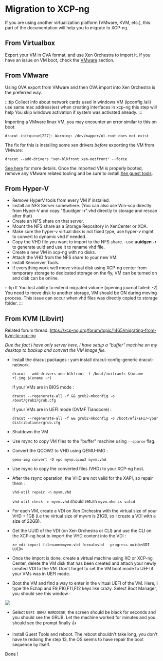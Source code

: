 # Migration to XCP-ng

If you are using another virtualization platform (VMware, KVM, etc.), this part of the documentation will help you to migrate to XCP-ng.

## From Virtualbox

Export your VM in OVA format, and use Xen Orchestra to import it. If you have an issue on VM boot, check the [VMware](migrationtoxcpng.md#fromvmware) section.

## From VMware

Using OVA export from VMware and then OVA import into Xen Orchestra is the preferred way.

:::tip
Collect info about network cards used in windows VM (ipconfig /all) use same mac address(es) when creating interfaces in xcp-ng this step will help You skip windows activation if system was activated already.
:::

Importing a VMware linux VM, you may encounter an error similar to this on boot:

`dracut-initqueue[227]: Warning: /dev/mapper/ol-root does not exist`

The fix for this is installing some xen drivers *before* exporting the VM from VMware:

`dracut --add-drivers "xen-blkfront xen-netfront" --force`

[See here](https://unix.stackexchange.com/questions/278385/boot-problem-in-linux/496037#496037) for more details. Once the imported VM is properly booted, remove any VMware related tooling and be sure to install [Xen guest tools](guests.md).

## From Hyper-V

* Remove HyperV tools from every VM if installed.
* Install an NFS Server somewhere. (You can also use Win-scp directly from Hyper-V and copy "$uuidger -r".vhd directly to storage and rescan after that)
* Create an NFS share on that server.
* Mount the NFS share as a Storage Repository in XenCenter or XOA.
* Make sure the hyper-v virtual disk is not fixed type, use hyper-v mgmt to convert to dynamic vhd if needed.
* Copy the VHD file you want to import to the NFS share.
   -use **uuidgen -r** to generate uuid and use it to rename vhd file.
* Create a new VM in xcp-ng with no disks.
* Attach the VHD from the NFS share to your new VM.
* Install Xenserver Tools.
* If everything work well move virtual disk using XCP-ng center from temporary storage to dedicated storage on the fly, VM can be turned on and disk can be online.

:::tip
If You lost ability to extend migrated volume (opening journal failed: -2) You need to move disk to another storage, VM should be ON during moving process. This issue can occur when vhd files was directly copied to storage folder.
:::

## From KVM (Libvirt)

Related forum thread: <https://xcp-ng.org/forum/topic/1465/migrating-from-kvm-to-xcp-ng>

_Due the fact I have only server here, I have setup a "buffer" machine on my desktop to backup and convert the VM image file._

* Install the dracut packages : yum install dracut-config-generic dracut-network

  `dracut --add-drivers xen-blkfront -f /boot/initramfs-$(uname -r).img $(uname -r)`

  If your VMs are in BIOS mode :

  `dracut --regenerate-all -f && grub2-mkconfig -o /boot/grub2/grub.cfg`

  If your VMs are in UEFI mode (OVMF Tianocore) :

  `dracut --regenerate-all -f && grub2-mkconfig -o /boot/efi/EFI/<your distribution>/grub.cfg`

* Shutdown the VM

* Use rsync to copy VM files to the "buffer" machine using `--sparse` flag.

* Convert the QCOW2 to VHD using QEMU-IMG :

  `qemu-img convert -O vpc myvm.qcow2 myvm.vhd`

* Use rsync to copy the converted files (VHD) to your XCP-ng host.

* After the rsync operation, the VHD are not valid for the XAPI, so repair them :

   `vhd-util repair -n myvm.vhd`

    `vhd-util check -n myvm.vhd` should return `myvm.vhd is valid`

* For each VM, create a VDI on Xen Orchestra with the virtual size of your VHD + 1GB (i.e the virtual size of myvm is 21GB, so I create a VDI with a size of 22GB).

* Get the UUID of the VDI (on Xen Orchestra or CLI) and use the CLI on the XCP-ng host to import the VHD content into the VDI :

  `xe vdi-import filename=myvm.vhd format=vhd --progress uuid=<VDI UUID>`

* Once the import is done, create a virtual machine using XO or XCP-ng Center, delete the VM disk that has been created and attach your newly created VDI to the VM. Don't forget to set the VM boot mode to UEFI if your VMs was in UEFI mode.

* Boot the VM and find a way to enter in the virtual UEFI of the VM. Here, I type the Echap and F9,F10,F11,F12 keys like crazy. Select Boot Manager, you should see this window :

![](https://xcp-ng.org/forum/assets/uploads/files/1567269672854-f2fffe78-22bf-4f2f-b72a-3a142868535a-image.png)

* Select `UEFI QEMU HARDDISK`, the screen should be black for seconds and you should see the GRUB. Let the machine worked for minutes and you should see the prompt finally 👍

* Install Guest Tools and reboot. The reboot shouldn't take long, you don't have te redoing the step 13, the OS seems to have repair the boot sequence by itself.

Done !
